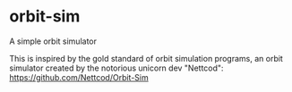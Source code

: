 # orbit-sim

A simple orbit simulator

This is inspired by the gold standard of orbit simulation programs, an orbit simulator created by the notorious unicorn dev "Nettcod": https://github.com/Nettcod/Orbit-Sim
